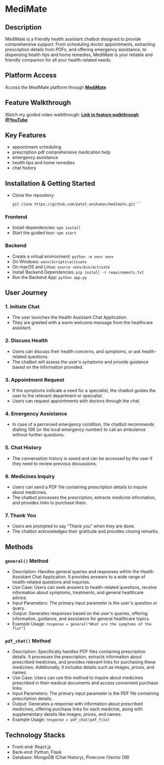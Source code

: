 # **MediMate**

## **Description**
MediMate is a friendly health assistant chatbot designed to provide comprehensive support. From scheduling doctor appointments, extracting prescription details from PDFs, and offering emergency assistance, to dispensing health tips and home remedies, MediMate is your reliable and friendly companion for all your health-related needs.

## **Platform Access**

Access the MediMate platform through **[MediMate](https://medimate-eight.vercel.app/)**

## **Feature Walkthrough**

Watch my guided video walkthrough: **[Link to feature walkthrough @YouTube](https://youtu.be/MqoRefGciUs)**

## Key Features
- appointment scheduling
- prescription pdf comprehensive medication help
- emergency assistance
- health tips and home remedies
- chat history 

## **Installation & Getting Started**
- Clone the repository:
  ```bash
  git clone https://github.com/patel-anshuman/medimate.git```

### **Frontend**
- Install dependencies: ```npm install```
- Start the guided tour: ```npm start```

### **Backend**
- Create a virtual environment: ```python -m venv venv```
- On Windows: ```venv\Scripts\activate```
- On macOS and Linux: ```source venv/bin/activate```
- Install Backend Dependencies: ```pip install -r requirements.txt```
- Run the Backend App: ```python app.py```

## **User Journey**

### 1. Initiate Chat
- The user launches the Health Assistant Chat Application.
- They are greeted with a warm welcome message from the healthcare assistant.

### 2. Discuss Health
- Users can discuss their health concerns, and symptoms, or ask health-related questions.
- The chatbot will assess the user's symptoms and provide guidance based on the information provided.

### 3. Appointment Request
- If the symptoms indicate a need for a specialist, the chatbot guides the user to the relevant department or specialist.
- Users can request appointments with doctors through the chat.

### 4. Emergency Assistance
- In case of a perceived emergency condition, the chatbot recommends dialling 108 (or the local emergency number) to call an ambulance without further questions.

### 5. Chat History
- The conversation history is saved and can be accessed by the user if they need to review previous discussions.

### 6. Medicines Inquiry
- Users can send a PDF file containing prescription details to inquire about medicines.
- The chatbot processes the prescription, extracts medicine information, and provides links to purchase them.

### 7. Thank You
- Users are prompted to say "Thank you" when they are done.
- The chatbot acknowledges their gratitude and provides closing remarks.


## **Methods**

### `general()` Method

- Description: Handles general queries and responses within the Health Assistant Chat Application. It provides answers to a wide range of health-related questions and inquiries.
- Use Case: Users can seek answers to health-related questions, receive information about symptoms, treatments, and general healthcare advice.
- Input Parameters: The primary input parameter is the user's question or query.
- Output: Generates responses based on the user's queries, offering information, guidance, and assistance for general healthcare topics.
- Example Usage: `response = general("What are the symptoms of the flu?")`

### `pdf_chat()` Method

- Description: Specifically handles PDF files containing prescription details. It processes the prescription, extracts information about prescribed medicines, and provides relevant links for purchasing these medicines. Additionally, it includes details such as images, prices, and names.
- Use Case: Users can use this method to inquire about medicines prescribed in their medical documents and access convenient purchase links.
- Input Parameters: The primary input parameter is the PDF file containing prescription details.
- Output: Generates a response with information about prescribed medicines, offering purchase links for each medicine, along with supplementary details like images, prices, and names.
- Example Usage: `response = pdf_chat(pdf_file)`

## **Technology Stacks**
- Front-end: React.js
- Back-end: Python, Flask
- Database: MongoDB (Chat History), Pinecone (Vector DB)


